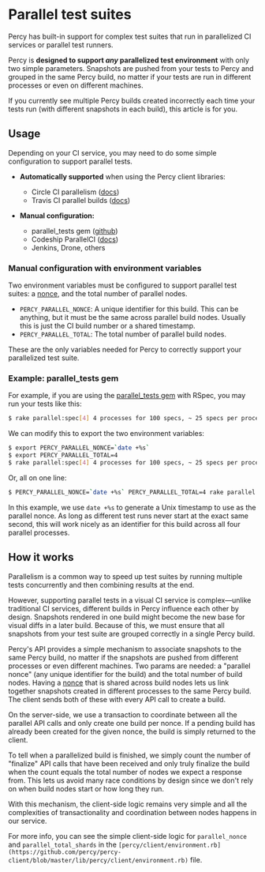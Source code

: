 # Parallel test suites

Percy has built-in support for complex test suites that run in parallelized CI services or parallel test runners.

Percy is **designed to support _any_ parallelized test environment** with only two simple parameters. Snapshots are pushed from your tests to Percy and grouped in the same Percy build, no matter if your tests are run in different processes or even on different machines.

If you currently see multiple Percy builds created incorrectly each time your tests run (with different snapshots in each build), this article is for you.

## Usage

Depending on your CI service, you may need to do some simple configuration to support parallel tests.

* **Automatically supported** when using the Percy client libraries:

  * Circle CI parallelism ([docs](https://circleci.com/docs/setting-up-parallelism))
  * Travis CI parallel builds ([docs](http://docs.travis-ci.com/user/speeding-up-the-build/#Parallelizing-your-builds-across-virtual-machines))

* **Manual configuration:**

  * parallel_tests gem ([github](https://github.com/grosser/parallel_tests))
  * Codeship ParallelCI ([docs](https://codeship.com/documentation/continuous-integration/parallelci/))
  * Jenkins, Drone, others

### Manual configuration with environment variables

Two environment variables must be configured to support parallel test suites: a [nonce](https://en.wikipedia.org/wiki/Cryptographic_nonce), and the total number of parallel nodes.

* `PERCY_PARALLEL_NONCE`: A unique identifier for this build. This can be anything, but it must be the same across parallel build nodes. Usually this is just the CI build number or a shared timestamp.
* `PERCY_PARALLEL_TOTAL`: The total number of parallel build nodes.

These are the only variables needed for Percy to correctly support your parallelized test suite.

### Example: parallel_tests gem

For example, if you are using the [parallel_tests gem](https://github.com/grosser/parallel_tests) with RSpec, you may run your tests like this:

```bash
$ rake parallel:spec[4] 4 processes for 100 specs, ~ 25 specs per process ...
```

We can modify this to export the two environment variables:

```bash
$ export PERCY_PARALLEL_NONCE=`date +%s`
$ export PERCY_PARALLEL_TOTAL=4
$ rake parallel:spec[4] 4 processes for 100 specs, ~ 25 specs per process ...
```

Or, all on one line:

```bash
$ PERCY_PARALLEL_NONCE=`date +%s` PERCY_PARALLEL_TOTAL=4 rake parallel:spec[4]
```

In this example, we use `date +%s` to generate a Unix timestamp to use as the parallel nonce. As long as different test runs never start at the exact same second, this will work nicely as an identifier for this build across all four parallel processes.

## How it works

Parallelism is a common way to speed up test suites by running multiple tests concurrently and then combining results at the end.

However, supporting parallel tests in a visual CI service is complex—unlike traditional CI services, different builds in Percy influence each other by design. Snapshots rendered in one build might become the new base for visual diffs in a later build. Because of this, we must ensure that all snapshots from your test suite are grouped correctly in a single Percy build.

Percy's API provides a simple mechanism to associate snapshots to the same Percy build, no matter if the snapshots are pushed from different processes or even different machines. Two params are needed: a "parallel nonce" (any unique identifier for the build) and the total number of build nodes. Having a [nonce](https://en.wikipedia.org/wiki/Cryptographic_nonce) that is shared across build nodes lets us link together snapshots created in different processes to the same Percy build. The client sends both of these with every API call to create a build.

On the server-side, we use a transaction to coordinate between all the parallel API calls and only create one build per nonce. If a pending build has already been created for the given nonce, the build is simply returned to the client.

To tell when a parallelized build is finished, we simply count the number of "finalize" API calls that have been received and only truly finalize the build when the count equals the total number of nodes we expect a response from. This lets us avoid many race conditions by design since we don't rely on when build nodes start or how long they run.

With this mechanism, the client-side logic remains very simple and all the complexities of transactionality and coordination between nodes happens in our service.

For more info, you can see the simple client-side logic for `parallel_nonce` and `parallel_total_shards` in the `[percy/client/environment.rb](https://github.com/percy/percy-client/blob/master/lib/percy/client/environment.rb)` file.